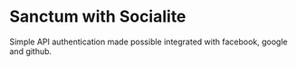 # Sanctum with Socialite
Simple API authentication made possible integrated with facebook, google and github.
